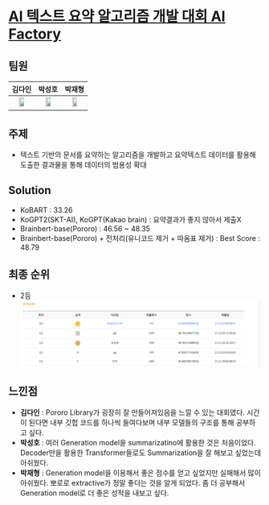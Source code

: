 # [AI 텍스트 요약 알고리즘 개발 대회 AI Factory](http://aifactory.space/competition/detail/1923)

## 팀원
|김다인|박성호|박재형|
| :---: | :---: | :---: |
| <a href="https://github.com/danny980521" height="5" width="10" target="_blank"><img src="https://avatars.githubusercontent.com/u/77524474?v=4" width="50%" height="50%"> | <a href="https://github.com/naem1023" height="5" width="10" target="_blank"><img src="https://avatars.githubusercontent.com/u/11407756?v=4" width="50%" height="50%">| <a href="https://github.com/Jay-Ppark" height="5" width="10" target="_blank"><img src="https://avatars.githubusercontent.com/u/29303223?v=4" width="50%" height="50%">|

## 주제
- 텍스트 기반의 문서를 요약하는 알고리즘을 개발하고 요약텍스트 데이터를 활용해 도출한 결과물을 통해 데이터의 범용성 확대  
## Solution
- KoBART : 33.26  
- KoGPT2(SKT-AI), KoGPT(Kakao brain) : 요약결과가 좋지 않아서 제출X  
- Brainbert-base(Pororo) : 46.56 ~ 48.35  
- Brainbert-base(Pororo) + 전처리(유니코드 제거 + 따옴표 제거) : Best Score : 48.79

## 최종 순위
- 2등  
![image](./images/2021-12-22-15-01-56.png)

## 느낀점
- **김다인** : Pororo Library가 굉장히 잘 만들어져있음을 느낄 수 있는 대회였다. 시간이 된다면 내부 깃헙 코드를 하나씩 들여다보며 내부 모델들의 구조를 통해 공부하고 싶다.
- **박성호** : 여러 Generation model을 summarizatino에 활용한 것은 처음이었다. Decoder만을 활용한 Transformer들로도 Summarization을 잘 해보고 싶었는데 아쉬웠다.
- **박재형** : Generation model을 이용해서 좋은 점수를 얻고 싶었지만 실패해서 많이 아쉬웠다. 뽀로로 extractive가 정말 좋다는 것을 알게 되었다. 좀 더 공부해서 Generation model로 더 좋은 성적을 내보고 싶다.  

